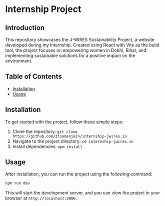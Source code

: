 # Internship Project

## Introduction
This repository showcases the J-WIRES Sustainability Project, a website developed during my internship. Created using React with Vite as the build tool, the project focuses on empowering women in Dobhi, Bihar, and implementing sustainable solutions for a positive impact on the environment.

## Table of Contents
- [Installation](#installation)
- [Usage](#usage)


## Installation
To get started with the project, follow these simple steps:

1. Clone the repository: `git clone https://github.com/Itsamanjain/internship-jwires.in`
2. Navigate to the project directory: `cd internship-jwires.in`
3. Install dependencies: `npm install`

## Usage
After installation, you can run the project using the following command:

```bash
npm run dev
```



This will start the development server, and you can view the project in your browser at `http://localhost:3000`.
